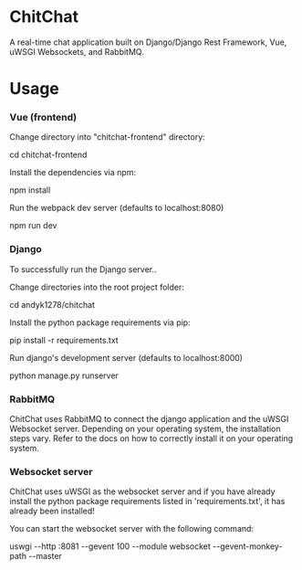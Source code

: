 # ChitChat
A real-time chat application built on Django/Django Rest Framework, Vue, uWSGI Websockets, and RabbitMQ.

# Usage
### Vue (frontend)
Change directory into "chitchat-frontend" directory:

cd chitchat-frontend

Install the dependencies via npm:

npm install

Run the webpack dev server (defaults to localhost:8080)

npm run dev


### Django
To successfully run the Django server..

Change directories into the root project folder:

cd andyk1278/chitchat

Install the python package requirements via pip:

pip install -r requirements.txt

Run django's development server (defaults to localhost:8000)

python manage.py runserver


### RabbitMQ
ChitChat uses RabbitMQ to connect the django application and the uWSGI Websocket server. Depending on your operating system, the installation steps vary.
Refer to the docs on how to correctly install it on your operating system.


### Websocket server
ChitChat uses uWSGI as the websocket server and if you have already install the python package requirements listed in 'requirements.txt', it has already been installed!

You can start the websocket server with the following command:

uswgi --http :8081 --gevent 100 --module websocket --gevent-monkey-path --master
